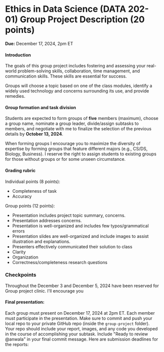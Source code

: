 # Ethics in Data Science (DATA 202-01) Group Project Description (20 points)

**Due:** December 17, 2024, 2pm ET

#### Introduction

The goals of this group project includes fostering and assessing your real-world problem-solving skills, collaboration, time management, and communication skills. These skills are essential for success.

Groups will choose a topic based on one of the class modules, identify a widely used technology
and concerns surrounding its use, and provide remedies. 

#### Group formation and task division

Students are expected to form groups of **five** members (maximum), choose a group name, nominate a group leader, divide/assign subtasks to members, and negotiate with me to finalize the selection of the previous details by **October 13, 2024**.

When forming groups I encourage you to maximize the diversity of expertise by forming groups that feature different majors (e.g., CS/DS, Biology, Business). I reserve the right to assign students to existing groups for those without groups or for some unseen circumstance.

#### Grading rubric

Individual points (8 points):
* Completeness of task
* Accuracy

Group points (12 points):
* Presentation includes project topic summary, concerns.
* Presentation addresses concerns.
* Presentation is well-organized and includes few typos/grammatical errors
* Presentation slides are well-organized and include images to assist illustration and explanations.
* Presenters effectively communicated their solution to class
* Clarity
* Organization
* Correctness/completeness research questions

### Checkpoints

Throughout the December 3 and December 5, 2024 have been reserved for Group project clinic. I'll encourage you

#### Final presentation:
Each group must present on December 17, 2024 at 2pm ET. Each member must participate in the presentation. Make sure to commit and push your local repo to your private GitHub repo (inside the `group-project` folder).  Your repo should include your report, images, and any code you developed in the course of accomplishing your subtask. Include "Ready to review @anwala" in your final commit message. Here are submission deadlines for the reports:
